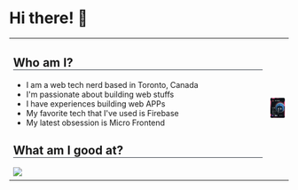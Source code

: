 # Hi there! 👋️

<table>
	<td width="450">
		<div>
			<h2 style="border-bottom: 1px solid #363e47">Who am I?</h2>
			<ul>
				<li>I am a web tech nerd based in Toronto, Canada</li>
				<li>I'm passionate about building web stuffs</li>
				<li>I have experiences building web APPs</li>
				<li>My favorite tech that I've used is Firebase</li>
				<li>My latest obsession is Micro Frontend</li>
			</ul>
		</div>
		<h2 style="border-bottom: 1px solid #363e47">What am I good at?</h2>
		<img
			src="https://github.com/marcusho21/marcusho21/blob/main/tags.svg"
			width="auto"
			height="auto"
		/>
	</td>

  <td>
    <a href="https://app.daily.dev/marcusho21">
      <img
        src="https://github.com/marcusho21/marcusho21/blob/main/devcard.svg"
        alt="Marcus Ho's Dev Card"
	width="300"
      />
    </a>
  </td>
</table>

